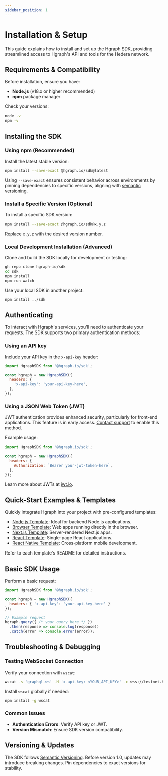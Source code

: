 ```yaml
---
sidebar_position: 1
---
```


# Installation & Setup

This guide explains how to install and set up the Hgraph SDK, providing streamlined access to Hgraph's API and tools for the Hedera network.

## Requirements & Compatibility

Before installation, ensure you have:

- **Node.js** (v18.x or higher recommended)
- **npm** package manager

Check your versions:
```bash
node -v
npm -v
```

## Installing the SDK

### Using npm (Recommended)

Install the latest stable version:
```bash
npm install --save-exact @hgraph.io/sdk@latest
```

Using `--save-exact` ensures consistent behavior across environments by pinning dependencies to specific versions, aligning with [semantic versioning](https://semver.org).

### Install a Specific Version (Optional)

To install a specific SDK version:
```bash
npm install --save-exact @hgraph.io/sdk@x.y.z
```
Replace `x.y.z` with the desired version number.

### Local Development Installation (Advanced)

Clone and build the SDK locally for development or testing:

```bash
gh repo clone hgraph-io/sdk
cd sdk
npm install
npm run watch
```

Use your local SDK in another project:
```bash
npm install ../sdk
```

## Authenticating

To interact with Hgraph's services, you'll need to authenticate your requests. The SDK supports two primary authentication methods:

### Using an API key

Include your API key in the `x-api-key` header:

```javascript
import HgraphSDK from '@hgraph.io/sdk';

const hgraph = new HgraphSDK({
  headers: {
    'x-api-key': 'your-api-key-here',
  },
});
```

### Using a JSON Web Token (JWT)

JWT authentication provides enhanced security, particularly for front-end applications. This feature is in early access. [Contact support](https://docs.hgraph.com/support) to enable this method.

Example usage:

```javascript
import HgraphSDK from '@hgraph.io/sdk';

const hgraph = new HgraphSDK({
  headers: {
    Authorization: `Bearer your-jwt-token-here`,
  },
});
```

Learn more about JWTs at [jwt.io](https://jwt.io/).

## Quick-Start Examples & Templates

Quickly integrate Hgraph into your project with pre-configured templates:

- [Node.js Template](https://github.com/hgraph-io/nodejs-template): Ideal for backend Node.js applications.
- [Browser Template](https://github.com/hgraph-io/browser-template): Web apps running directly in the browser.
- [Next.js Template](https://github.com/hgraph-io/nextjs-template): Server-rendered Next.js apps.
- [React Template](https://github.com/hgraph-io/react-template): Single-page React applications.
- [React Native Template](https://github.com/hgraph-io/react-native-template): Cross-platform mobile development.

Refer to each template's README for detailed instructions.

## Basic SDK Usage

Perform a basic request:

```javascript
import HgraphSDK from '@hgraph.io/sdk';

const hgraph = new HgraphSDK({
  headers: { 'x-api-key': 'your-api-key-here' }
});

// Example request
hgraph.query({ /* your query here */ })
  .then(response => console.log(response))
  .catch(error => console.error(error));
```

## Troubleshooting & Debugging

### Testing WebSocket Connection

Verify your connection with `wscat`:

```bash
wscat -s 'graphql-ws' -H 'x-api-key: <YOUR_API_KEY>' -c wss://testnet.hedera.api.hgraph.dev/v1/graphql
```

Install `wscat` globally if needed:
```bash
npm install -g wscat
```

### Common Issues

- **Authentication Errors**: Verify API key or JWT.
- **Version Mismatch**: Ensure SDK version compatibility.

## Versioning & Updates

The SDK follows [Semantic Versioning](https://semver.org). Before version 1.0, updates may introduce breaking changes. Pin dependencies to exact versions for stability.